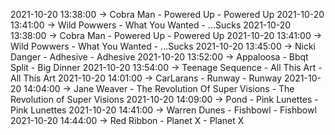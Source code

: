 2021-10-20 13:38:00 -> Cobra Man - Powered Up - Powered Up
2021-10-20 13:41:00 -> Wild Powwers - What You Wanted - ...Sucks
2021-10-20 13:38:00 -> Cobra Man - Powered Up - Powered Up
2021-10-20 13:41:00 -> Wild Powwers - What You Wanted - ...Sucks
2021-10-20 13:45:00 -> Nicki Danger - Adhesive - Adhesive
2021-10-20 13:52:00 -> Appaloosa - Bbqt Split - Big Dinner
2021-10-20 13:54:00 -> Teenage Sequence - All This Art - All This Art
2021-10-20 14:01:00 -> CarLarans - Runway - Runway
2021-10-20 14:04:00 -> Jane Weaver - The Revolution Of Super Visions - The Revolution of Super Visions
2021-10-20 14:09:00 -> Pond - Pink Lunettes - Pink Lunettes
2021-10-20 14:41:00 -> Warren Dunes - Fishbowl - Fishbowl
2021-10-20 14:44:00 -> Red Ribbon - Planet X - Planet X
